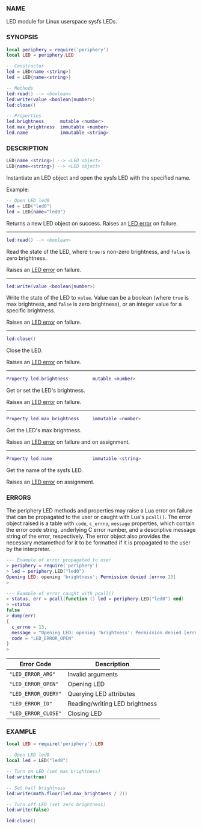 ### NAME

LED module for Linux userspace sysfs LEDs.

### SYNOPSIS

``` lua
local periphery = require('periphery')
local LED = periphery.LED

-- Constructor
led = LED(name <string>)
led = LED{name=<string>}

-- Methods
led:read() --> <boolean>
led:write(value <boolean|number>)
led:close()

-- Properties
led.brightness      mutable <number>
led.max_brightness  immutable <number>
led.name            immutable <string>
```

### DESCRIPTION

``` lua
LED(name <string>) --> <LED object>
LED{name=<string>} --> <LED object>
```

Instantiate an LED object and open the sysfs LED with the specified name.

Example:
``` lua
-- Open LED led0
led = LED("led0")
led = LED{name="led0"}
```

Returns a new LED object on success. Raises an [LED error](#errors) on failure.

--------------------------------------------------------------------------------

``` lua
led:read() --> <boolean>
```
Read the state of the LED, where `true` is non-zero brightness, and `false` is
zero brightness.

Raises an [LED error](#errors) on failure.

--------------------------------------------------------------------------------

``` lua
led:write(value <boolean|number>)
```
Write the state of the LED to `value`. Value can be a boolean (where `true` is
max brightness, and `false` is zero brightness), or an integer value for a
specific brightness.

Raises an [LED error](#errors) on failure.

--------------------------------------------------------------------------------

``` lua
led:close()
```
Close the LED.

Raises an [LED error](#errors) on failure.

--------------------------------------------------------------------------------

``` lua
Property led.brightness         mutable <number>
```
Get or set the LED's brightness.

Raises an [LED error](#errors) on failure.

--------------------------------------------------------------------------------

``` lua
Property led.max_brightness     immutable <number>
```
Get the LED's max brightness.

Raises an [LED error](#errors) on failure and on assignment.

--------------------------------------------------------------------------------

``` lua
Property led.name               immutable <string>
```
Get the name of the sysfs LED.

Raises an [LED error](#errors) on assignment.

### ERRORS

The periphery LED methods and properties may raise a Lua error on failure that can be propagated to the user or caught with Lua's `pcall()`. The error object raised is a table with `code`, `c_errno`, `message` properties, which contain the error code string, underlying C error number, and a descriptive message string of the error, respectively. The error object also provides the necessary metamethod for it to be formatted if it is propagated to the user by the interpreter.

``` lua
--- Example of error propagated to user
> periphery = require('periphery')
> led = periphery.LED("led0")
Opening LED: opening 'brightness': Permission denied [errno 13]
> 

--- Example of error caught with pcall()
> status, err = pcall(function () led = periphery.LED("led0") end)
> =status
false
> dump(err)
{
  c_errno = 13,
  message = "Opening LED: opening 'brightness': Permission denied [errno 13]",
  code = "LED_ERROR_OPEN"
}
> 
```

| Error Code            | Description                       |
|-----------------------|-----------------------------------|
| `"LED_ERROR_ARG"`     | Invalid arguments                 |
| `"LED_ERROR_OPEN"`    | Opening LED                       |
| `"LED_ERROR_QUERY"`   | Querying LED attributes           |
| `"LED_ERROR_IO"`      | Reading/writing LED brightness    |
| `"LED_ERROR_CLOSE"`   | Closing LED                       |

### EXAMPLE

``` lua
local LED = require('periphery').LED

-- Open LED led0
local led = LED("led0")

-- Turn on LED (set max brightness)
led:write(true)

-- Set half brightness
led:write(math.floor(led.max_brightness / 2))

-- Turn off LED (set zero brightness)
led:write(false)

led:close()
```

